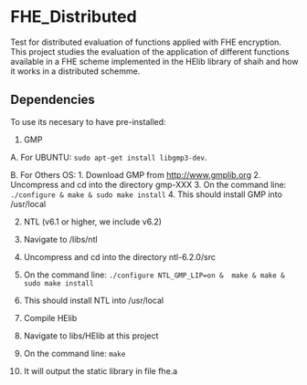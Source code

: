 # FHE_Distributed
Test for distributed evaluation of functions applied with FHE encryption. This project studies the evaluation of the application of different functions available in a FHE scheme implemented in the HElib library of shaih and how it works in a distributed schemme.

Dependencies
------------
To use its necesary to have pre-installed:

1. GMP

  A. For UBUNTU: `sudo apt-get install libgmp3-dev`.

  B. For Others OS: 
    1. Download GMP from http://www.gmplib.org
    2. Uncompress and cd into the directory gmp-XXX
    3. On the command line: `./configure & make & sudo make install`
    4. This should install GMP into /usr/local

2. NTL (v6.1 or higher, we include v6.2)
  1. Navigate to /libs/ntl
  2. Uncompress and cd into the directory ntl-6.2.0/src
  3. On the command line: `./configure NTL_GMP_LIP=on &  make & make & sudo make install`
  4. This should install NTL into /usr/local

3. Compile HElib
  1. Navigate to libs/HElib at this project
  2. On the command line: `make`
  3. It will output the static library in file fhe.a
